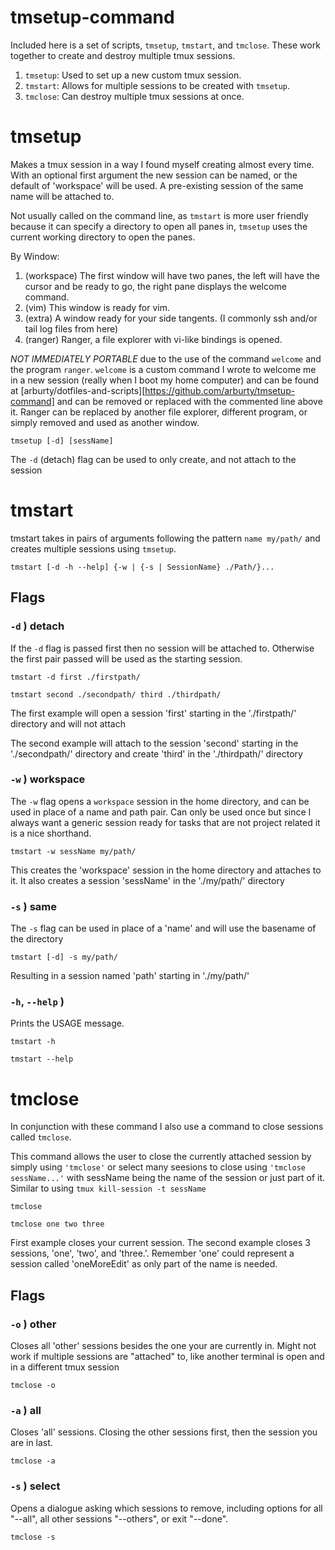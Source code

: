 # tmsetup-command

Included here is a set of scripts, `tmsetup`, `tmstart`, and `tmclose`.  These work
together to create and destroy multiple tmux sessions.

1. `tmsetup`: Used to set up a new custom tmux session.
2. `tmstart`: Allows for multiple sessions to be created with `tmsetup`.
3. `tmclose`: Can destroy multiple tmux sessions at once.

# tmsetup

Makes a tmux session in a way I found myself creating almost every time. With
an optional first argument the new session can be named, or the default of
'workspace' will be used.  A pre-existing session of the same name will be
attached to.

Not usually called on the command line, as `tmstart` is more user friendly because
it can specify a directory to open all panes in, `tmsetup` uses the current working 
directory to open the panes.

By Window:

1. (workspace) The first window will have two panes, the left will have the
   cursor and be ready to go, the right pane displays the welcome command.
2. (vim) This window is ready for vim.
3. (extra) A window ready for your side tangents. (I commonly ssh and/or tail
   log files from here)
4. (ranger) Ranger, a file explorer with vi-like bindings is opened.

*NOT IMMEDIATELY PORTABLE* due to the use of the command `welcome` and the
program `ranger`.  `welcome` is a custom command I wrote to welcome me in a new
session (really when I boot my home computer) and can be found at
[arburty/dotfiles-and-scripts][https://github.com/arburty/tmsetup-command] and
can be removed or replaced with the commented line above it. Ranger can be
replaced by another file explorer, different program, or simply removed and
used as another window.

`tmsetup [-d] [sessName]`

The `-d` (detach) flag can be used to only create, and not attach to the session

# tmstart

tmstart takes in pairs of arguments following the pattern `name my/path/` and
creates multiple sessions using `tmsetup`.

`tmstart [-d -h --help] {-w | {-s | SessionName} ./Path/}...`

## Flags

### `-d` ) detach

If the `-d` flag is passed first then no session will be attached to.
Otherwise the first pair passed will be used as the starting session.

`tmstart -d first ./firstpath/`

`tmstart second ./secondpath/ third ./thirdpath/`

The first example will open a session 'first' starting in the './firstpath/'
directory and will not attach

The second example will attach to the session 'second' starting in the
'./secondpath/' directory and create 'third' in the './thirdpath/' directory

### `-w` ) workspace

The `-w` flag opens a `workspace` session in the home directory, and can be
used in place of a name and path pair.  Can only be used once but since I
always want a generic session ready for tasks that are not project related it
is a nice shorthand.

`tmstart -w sessName my/path/`

This creates the 'workspace' session in the home directory and attaches to it.
It also creates a session 'sessName' in the './my/path/' directory

### `-s` ) same

The `-s` flag can be used in place of a 'name' and will use the basename of the directory

`tmstart [-d] -s my/path/`

Resulting in a session named 'path' starting in './my/path/'

### `-h`, `--help` )

Prints the USAGE message.

`tmstart -h`

`tmstart --help`

# tmclose

In conjunction with these command I also use a command to close sessions called
`tmclose`.

This command allows the user to close the currently attached session by simply
using `'tmclose'` or select many seesions to close using `'tmclose sessName...'` with
sessName being the name of the session or just part of it.  Similar to using
`tmux kill-session -t sessName`

`tmclose`

`tmclose one two three`

First example closes your current session. The second example closes 3
sessions, 'one', 'two', and 'three.'. Remember 'one' could represent a session
called 'oneMoreEdit' as only part of the name is needed.

## Flags

### `-o` ) other

Closes all 'other' sessions besides the one your are currently in.  Might not
work if multiple sessions are "attached" to, like another terminal is open and
in a different tmux session

`tmclose -o`

### `-a` ) all
Closes 'all' sessions.  Closing the other sessions first, then the session you are in last.

`tmclose -a`

### `-s` ) select

Opens a dialogue asking which sessions to remove, including options for all
"\--all", all other sessions "\--others", or exit "\--done".

`tmclose -s`
